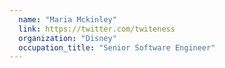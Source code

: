 ```yaml
---
  name: "Maria Mckinley"
  link: https://twitter.com/twiteness
  organization: "Disney"
  occupation_title: "Senior Software Engineer"
---
```

